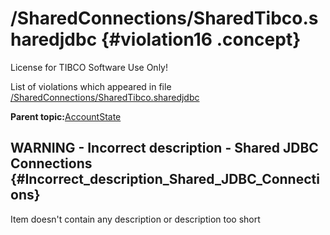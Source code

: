 # /SharedConnections/SharedTibco.sharedjdbc {#violation16 .concept}

License for TIBCO Software Use Only!

List of violations which appeared in file [/SharedConnections/SharedTibco.sharedjdbc](../../../projects/AccountState/SharedConnections/SharedTibco.sharedjdbc.md)

**Parent topic:**[AccountState](../../../qa/projects/AccountState.md)

## WARNING - Incorrect description - Shared JDBC Connections {#Incorrect_description_Shared_JDBC_Connections}

Item doesn't contain any description or description too short

